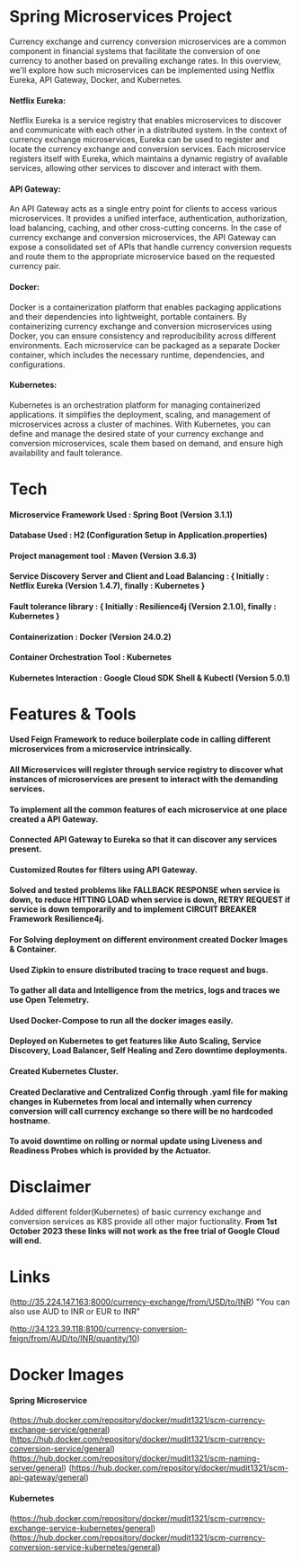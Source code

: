 # Spring Microservices Project
Currency exchange and currency conversion microservices are a common component in financial systems that facilitate the conversion of one currency to another based on prevailing exchange rates. In this overview, we'll explore how such microservices can be implemented using Netflix Eureka, API Gateway, Docker, and Kubernetes.

#### Netflix Eureka:
Netflix Eureka is a service registry that enables microservices to discover and communicate with each other in a distributed system. In the context of currency exchange microservices, Eureka can be used to register and locate the currency exchange and conversion services. Each microservice registers itself with Eureka, which maintains a dynamic registry of available services, allowing other services to discover and interact with them.

#### API Gateway:
An API Gateway acts as a single entry point for clients to access various microservices. It provides a unified interface, authentication, authorization, load balancing, caching, and other cross-cutting concerns. In the case of currency exchange and conversion microservices, the API Gateway can expose a consolidated set of APIs that handle currency conversion requests and route them to the appropriate microservice based on the requested currency pair.

#### Docker:
Docker is a containerization platform that enables packaging applications and their dependencies into lightweight, portable containers. By containerizing currency exchange and conversion microservices using Docker, you can ensure consistency and reproducibility across different environments. Each microservice can be packaged as a separate Docker container, which includes the necessary runtime, dependencies, and configurations.

#### Kubernetes:
Kubernetes is an orchestration platform for managing containerized applications. It simplifies the deployment, scaling, and management of microservices across a cluster of machines. With Kubernetes, you can define and manage the desired state of your currency exchange and conversion microservices, scale them based on demand, and ensure high availability and fault tolerance.


# Tech
#### Microservice Framework Used : Spring Boot (Version 3.1.1)
#### Database Used : H2 (Configuration Setup in Application.properties)
#### Project management tool : Maven (Version 3.6.3)
#### Service Discovery Server and Client and Load Balancing : { Initially : Netflix Eureka (Version 1.4.7), finally : Kubernetes }
#### Fault tolerance library : { Initially : Resilience4j (Version 2.1.0), finally : Kubernetes }
#### Containerization : Docker (Version 24.0.2)
#### Container Orchestration Tool : Kubernetes
#### Kubernetes Interaction : Google Cloud SDK Shell & Kubectl (Version 5.0.1)

# Features & Tools
#### Used Feign Framework to reduce boilerplate code in calling different microservices from a microservice intrinsically.
#### All Microservices will register through service registry to discover what instances of microservices are present to interact with the demanding services.
#### To implement all the common features of each microservice at one place created a API Gateway.
#### Connected API Gateway to Eureka so that it can discover any services present.
#### Customized Routes for filters using API Gateway.
#### Solved and tested problems like FALLBACK RESPONSE when service is down, to reduce HITTING LOAD when service is down, RETRY REQUEST if service is down temporarily and to implement CIRCUIT BREAKER Framework Resilience4j.
#### For Solving deployment on different environment created Docker Images & Container.
#### Used Zipkin to ensure distributed tracing to trace request and bugs.
#### To gather all data and Intelligence from the metrics, logs and traces we use Open Telemetry.
#### Used Docker-Compose to run all the docker images easily.
#### Deployed on Kubernetes to get features like Auto Scaling, Service Discovery, Load Balancer, Self Healing and Zero downtime deployments.
#### Created Kubernetes Cluster.
#### Created Declarative and Centralized Config through .yaml file for making changes in Kubernetes from local and internally when currency conversion will call currency exchange so there will be no hardcoded hostname.
#### To avoid downtime on rolling or normal update using Liveness and Readiness Probes which is provided by the Actuator.

# Disclaimer
Added different folder(Kubernetes) of basic currency exchange and conversion services as K8S provide all other major fuctionality.
**From 1st October 2023 these links will not work as the free trial of Google Cloud will end.**

# Links
(http://35.224.147.163:8000/currency-exchange/from/USD/to/INR) "You can also use AUD to INR or EUR to INR"

(http://34.123.39.118:8100/currency-conversion-feign/from/AUD/to/INR/quantity/10)

# Docker Images
#### Spring Microservice
(https://hub.docker.com/repository/docker/mudit1321/scm-currency-exchange-service/general)
(https://hub.docker.com/repository/docker/mudit1321/scm-currency-conversion-service/general)
(https://hub.docker.com/repository/docker/mudit1321/scm-naming-server/general)
(https://hub.docker.com/repository/docker/mudit1321/scm-api-gateway/general)

#### Kubernetes
(https://hub.docker.com/repository/docker/mudit1321/scm-currency-exchange-service-kubernetes/general)
(https://hub.docker.com/repository/docker/mudit1321/scm-currency-conversion-service-kubernetes/general)



